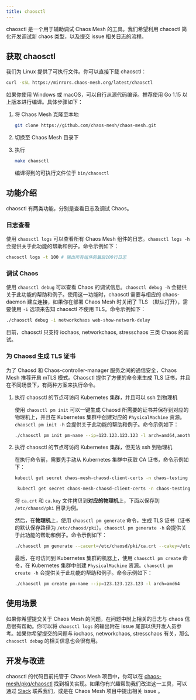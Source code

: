 ```yaml
---
title: chaosctl
---
```


chaosctl 是一个用于辅助调试 Chaos Mesh 的工具。我们希望利用 chaosctl 简化开发调试新 chaos 类型，以及提交 issue 相关日志的流程。

## 获取 chaosctl

我们为 Linux 提供了可执行文件。你可以直接下载 chaosctl：

```bash
curl -sSL https://mirrors.chaos-mesh.org/latest/chaosctl
```

如果你使用 Windows 或 macOS，可以自行从源代码编译。推荐使用 Go 1.15 以上版本进行编译。具体步骤如下：

1. 将 Chaos Mesh 克隆至本地

   ```bash
   git clone https://github.com/chaos-mesh/chaos-mesh.git
   ```

2. 切换至 Chaos Mesh 目录下

3. 执行

   ```bash
   make chaosctl
   ```

   编译得到的可执行文件位于 `bin/chaosctl`

## 功能介绍

chaosctl 有两类功能，分别是查看日志及调试 Chaos。

### 日志查看

使用 `chaosctl logs` 可以查看所有 Chaos Mesh 组件的日志。`chaosctl logs -h` 会提供关于此功能的帮助和例子。命令示例如下：

```bash
chaosctl logs -t 100 # 输出所有组件的最后100行日志
```

### 调试 Chaos

使用 `chaosctl debug` 可以查看 Chaos 的调试信息。`chaosctl debug -h` 会提供关于此功能的帮助和例子。使用这一功能时，chaosctl 需要与相应的 chaos-daemon 建立连接，如果你在部署 Chaos Mesh 时关闭了 TLS （默认打开），需要使用 `-i` 选项来告知 chaosctl 不使用 TLS。命令示例如下：

```bash
./chaosctl debug -i networkchaos web-show-network-delay
```

目前，chaosctl 只支持 iochaos, networkchaos, stresschaos 三类 Chaos 的调试。

### 为 Chaosd 生成 TLS 证书

为了 Chaosd 和 Chaos-controller-manager 服务之间的通信安全，Chaos Mesh 推荐开启 mTLS 模式。Chaosctl 提供了方便的命令来生成 TLS 证书，并且在不同场景下，有两种方案来执行命令。

1. 执行 chaosctl 的节点可访问 Kubernetes 集群，并且可以 ssh 到物理机

   使用 `chaosctl pm init` 可以一键生成 Chaosd 所需要的证书并保存到对应的物理机上，并且在 Kubernetes 集群中创建对应的 `PhysicalMachine` 资源。`chaosctl pm init -h` 会提供关于此功能的帮助和例子。命令示例如下：

   ```bash
   ./chaosctl pm init pm-name --ip=123.123.123.123 -l arch=amd64,anotherkey=value
   ```

2. 执行 chaosctl 的节点可访问 Kubernetes 集群，但无法 ssh 到物理机

   在执行命令前，需要先手动从 Kubernetes 集群中获取 CA 证书，命令示例如下：

   ```bash
   kubectl get secret chaos-mesh-chaosd-client-certs -n chaos-testing -o "jsonpath={.data['ca\.crt']}" | base64 -d > ca.crt

    kubectl get secret chaos-mesh-chaosd-client-certs -n chaos-testing -o "jsonpath={.data['ca\.key']}" | base64 -d> ca.key
   ```

   将 `ca.crt` 和 `ca.key` 文件拷贝到**对应的物理机**上，下面以保存到 `/etc/chaosd/pki` 目录为例。
   
   然后，在**物理机**上，使用 `chaosctl pm generate` 命令，生成 TLS 证书（证书的默认保存路径为 `/etc/chaosd/pki`）。`chaosctl pm generate -h` 会提供关于此功能的帮助和例子。命令示例如下：

   ```bash
   ./chaosctl pm generate --cacert=/etc/chaosd/pki/ca.crt --cakey=/etc/chaosd/pki/ca.key
   ```

   最后，在可访问到 Kubernetes 集群的机器上，使用 `chaosctl pm create` 命令，在 Kubernetes 集群中创建 `PhysicalMachine` 资源。`chaosctl pm create -h` 会提供关于此功能的帮助和例子。命令示例如下：

   ```bash
   ./chaosctl pm create pm-name --ip=123.123.123.123 -l arch=amd64
   ```

## 使用场景

如果你希望提交关于 Chaos Mesh 的问题，在问题中附上相关的日志与 chaos 信息很有帮助。你可以将 `chaosctl logs` 的输出附在 issue 尾部以供开发人员参考。如果你希望提交的问题与 iochaos, networkchaos, stresschaos 有关，那么 `chaosctl debug` 的相关信息也会很有用。

## 开发与改进

chaosctl 的代码目前托管于 Chaos Mesh 项目中，你可以在 [chaos-mesh/pkg/chaosctl](https://github.com/chaos-mesh/chaos-mesh/tree/master/pkg/chaosctl) 找到相关实现。如果你有兴趣帮助我们改进这一工具，可以通过 [Slack](https://cloud-native.slack.com/archives/C0193VAV272) 联系我们，或是在 Chaos Mesh 项目中提出相关 issue 。
